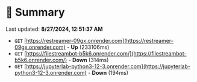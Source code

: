 # 📖 Summary
Last updated: **8/27/2024, 12:51:37 AM**

- `GET` [https://restreamer-09gx.onrender.com](https://restreamer-09gx.onrender.com) - **Up** (233106ms)
- `GET` [https://filestreambot-b5k6.onrender.com/](https://filestreambot-b5k6.onrender.com/) - **Down** (314ms)
- `GET` [https://jupyterlab-python3-12-3.onrender.com](https://jupyterlab-python3-12-3.onrender.com) - **Down** (194ms)
